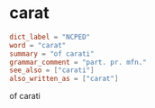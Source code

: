 # carat

``` toml
dict_label = "NCPED"
word = "carat"
summary = "of carati"
grammar_comment = "part. pr. mfn."
see_also = ["carati"]
also_written_as = ["carat"]
```

of carati


